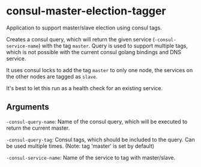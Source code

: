 # consul-master-election-tagger
Application to support master/slave election using consul tags.

Creates a consul query, which will return the given service (`-consul-service-name`) with the tag `master`.
Query is used to support multiple tags, which is not possible with the current consul golang bindings and DNS service.

It uses consul locks to add the tag `master` to only one node, the services on the other nodes are tagged as `slave`. 

It's best to let this run as a health check for an existing service.

## Arguments
`-consul-query-name`:
Name of the consul query, which will be executed to return the current master.

`-consul-query-tag`:
Consul tags, which should be included to the query. Can be used multiple times. (Note: tag 'master' is set by default)

`-consul-service-name`: 
Name of the service to tag with master/slave.
